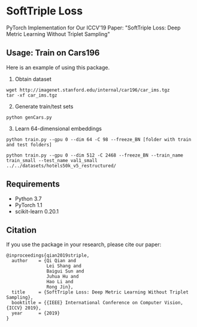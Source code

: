 # SoftTriple Loss
PyTorch Implementation for Our ICCV'19 Paper: "SoftTriple Loss: Deep Metric Learning Without Triplet Sampling"

## Usage: Train on Cars196
Here is an example of using this package.

1. Obtain dataset
```
wget http://imagenet.stanford.edu/internal/car196/car_ims.tgz
tar -xf car_ims.tgz
```

2. Generate train/test sets
```
python genCars.py
```

3. Learn 64-dimensional embeddings
```
python train.py --gpu 0 --dim 64 -C 98 --freeze_BN [folder with train and test folders]
```

```
python train.py --gpu 0 --dim 512 -C 2468 --freeze_BN --train_name train_small --test_name val1_small ../../datasets/hotels50k_v5_restructured/
```

## Requirements
* Python 3.7
* PyTorch 1.1
* scikit-learn 0.20.1

    
## Citation
If you use the package in your research, please cite our paper:
```
@inproceedings{qian2019striple,
  author    = {Qi Qian and
               Lei Shang and
               Baigui Sun and
               Juhua Hu and
               Hao Li and
               Rong Jin},
  title     = {SoftTriple Loss: Deep Metric Learning Without Triplet Sampling},
  booktitle = {{IEEE} International Conference on Computer Vision, {ICCV} 2019},
  year      = {2019}
}
```
